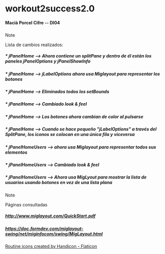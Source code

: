 # workout2success2.0
#### Macià Porcel Cifre -- DI04
###
> [!NOTE]
> Lista de cambios realizados:
#####  * jPanelHome --> Ahora contiene un splitPane y dentro de él están los paneles jPanelOptions y jPanelShowInfo
#####  * jPanelHome --> jLabelOptions ahora usa Miglayout para representar los botones
#####  * jPanelHome --> Eliminados todos los setBounds
#####  * jPanelHome --> Cambiado look & feel
#####  * jPanelHome --> Los botones ahora cambian de color al pulsarse
#####  * jPanelHome --> Cuando se hace pequeño "jLabelOptions" a través del SplitPane, los iconos se colocan en una única fila y viceversa
#####
#####  * jPanelHomeUsers --> ahora usa Miglayout para representar todos sus elementos
#####  * jPanelHomeUsers --> Cambiado look & feel
#####  * jPanelHomeUsers --> Ahora usa MigLyout para mostrar la lista de usuarios usando botones en vez de una lista plana

> [!NOTE]
> Páginas consultadas
##### http://www.miglayout.com/QuickStart.pdf
##### https://doc.formdev.com/miglayout-swing/net/miginfocom/swing/MigLayout.html
<a href="https://www.flaticon.com/free-icons/routine" title="routine icons">Routine icons created by Handicon - Flaticon</a>